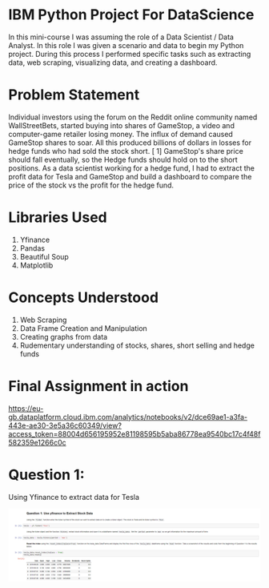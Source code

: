 # IBM Python Project For DataScience
In this mini-course I was assuming the role of a Data Scientist / Data Analyst. In this role I was given a scenario and data to begin my Python project. During this process I performed specific tasks such as extracting data, web scraping, visualizing data, and creating a dashboard. 

# Problem Statement
Individual investors using the forum on the Reddit online community named WallStreetBets, started buying into shares of GameStop, a video and computer-game retailer losing money. The influx of demand caused GameStop shares to soar.  All this produced billions of dollars in losses for hedge funds who had sold the stock short. [ 1] GameStop's share price should fall eventually, so the Hedge funds should hold on to the short positions. As a data scientist working for a hedge fund, I had to extract the profit data for Tesla and GameStop and build a dashboard to compare the price of the stock vs the profit for the hedge fund.

# Libraries Used
1. Yfinance
2. Pandas
3. Beautiful Soup
4. Matplotlib

# Concepts Understood
1. Web Scraping
2. Data Frame Creation and Manipulation
3. Creating graphs from data
4. Rudementary understanding of stocks, shares, short selling and hedge funds

# Final Assignment in action
https://eu-gb.dataplatform.cloud.ibm.com/analytics/notebooks/v2/dce69ae1-a3fa-443e-ae30-3e5a36c60349/view?access_token=88004d656195952e81198595b5aba86778ea9540bc17c4f48f582359e1266c0c

# Question 1:
Using Yfinance to extract data for Tesla

![Question 1 Solution](https://github.com/Malab12/IBMPythonProjectForDataScience/blob/main/Results/q1.png?raw=true)


